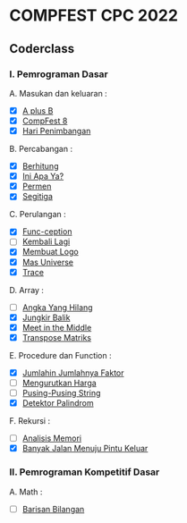 # COMPFEST CPC 2022

## Coderclass

### I. Pemrograman Dasar

A. Masukan dan keluaran :

- [x] [A plus B](https://github.com/sibeux/COMPFEST-CPC/tree/MyProgram/Coderclass/Pemrograman%20Dasar/Masukan%20dan%20Keluaran/A%20plus%20B)
- [x] [CompFest 8](https://github.com/sibeux/COMPFEST-CPC/tree/MyProgram/Coderclass/Pemrograman%20Dasar/Masukan%20dan%20Keluaran/CompFest%208)
- [x] [Hari Penimbangan](https://github.com/sibeux/COMPFEST-CPC/tree/MyProgram/Coderclass/Pemrograman%20Dasar/Masukan%20dan%20Keluaran/Hari%20Penimbangan)

B. Percabangan :

- [x] [Berhitung](https://github.com/sibeux/COMPFEST-CPC/tree/MyProgram/Coderclass/Pemrograman%20Dasar/Percabangan/Berhitung)
- [x] [Ini Apa Ya?](https://github.com/sibeux/COMPFEST-CPC/tree/MyProgram/Coderclass/Pemrograman%20Dasar/Percabangan/Ini%20Apa%20Ya)
- [x] [Permen](https://github.com/sibeux/COMPFEST-CPC/tree/MyProgram/Coderclass/Pemrograman%20Dasar/Percabangan/Permen)
- [x] [Segitiga](https://github.com/sibeux/COMPFEST-CPC/tree/MyProgram/Coderclass/Pemrograman%20Dasar/Percabangan/Segitiga)

C. Perulangan :

- [x] [Func-ception](https://github.com/sibeux/COMPFEST-CPC/tree/MyProgram/Coderclass/Pemrograman%20Dasar/Perulangan/Func-ception)
- [ ] [Kembali Lagi](https://github.com/sibeux/COMPFEST-CPC/tree/MyProgram/Coderclass/Pemrograman%20Dasar/Perulangan/Kembali%20Lagi)
- [x] [Membuat Logo](https://github.com/sibeux/COMPFEST-CPC/tree/MyProgram/Coderclass/Pemrograman%20Dasar/Perulangan/Membuat%20Logo)
- [x] [Mas Universe](https://github.com/sibeux/COMPFEST-CPC/tree/MyProgram/Coderclass/Pemrograman%20Dasar/Perulangan/Mas%20Universe)
- [x] [Trace](https://github.com/sibeux/COMPFEST-CPC/tree/MyProgram/Coderclass/Pemrograman%20Dasar/Perulangan/Trace)

D. Array :

- [ ] [Angka Yang Hilang](https://github.com/sibeux/COMPFEST-CPC/tree/MyProgram/Coderclass/Pemrograman%20Dasar/Array/Angka%20yang%20Hilang)
- [x] [Jungkir Balik](https://github.com/sibeux/COMPFEST-CPC/tree/MyProgram/Coderclass/Pemrograman%20Dasar/Array/Jungkir%20Balik)
- [x] [Meet in the Middle](https://github.com/sibeux/COMPFEST-CPC/tree/MyProgram/Coderclass/Pemrograman%20Dasar/Array/Meet%20in%20the%20Middle)
- [x] [Transpose Matriks](https://github.com/sibeux/COMPFEST-CPC/tree/MyProgram/Coderclass/Pemrograman%20Dasar/Array/Transpose%20Matriks)

E. Procedure dan Function :

- [x] [Jumlahin Jumlahnya Faktor](https://github.com/sibeux/COMPFEST-CPC/tree/MyProgram/Coderclass/Pemrograman%20Dasar/Procedure%20dan%20Function/Faktor)
- [ ] [Mengurutkan Harga](https://github.com/sibeux/COMPFEST-CPC/tree/MyProgram/Coderclass/Pemrograman%20Dasar/Procedure%20dan%20Function/Harga)
- [ ] [Pusing-Pusing String](https://github.com/sibeux/COMPFEST-CPC/tree/MyProgram/Coderclass/Pemrograman%20Dasar/Procedure%20dan%20Function/Pusing-Pusing%20String)
- [x] [Detektor Palindrom](https://github.com/sibeux/COMPFEST-CPC/tree/MyProgram/Coderclass/Pemrograman%20Dasar/Procedure%20dan%20Function/Palindrom)

F. Rekursi :

- [ ] [Analisis Memori](https://github.com/sibeux/COMPFEST-CPC/tree/MyProgram/Coderclass/Pemrograman%20Dasar/Rekursi/Analisis%20Memori)
- [x] [Banyak Jalan Menuju Pintu Keluar](https://github.com/sibeux/COMPFEST-CPC/tree/MyProgram/Coderclass/Pemrograman%20Dasar/Rekursi/Banyak%20Jalan%20Menuju%20Pintu%20Keluar)

### II. Pemrograman Kompetitif Dasar

A. Math :

- [ ] [Barisan Bilangan](https://github.com/sibeux/COMPFEST-CPC/tree/MyProgram/Coderclass/Pemrograman%20Kompetitif%20Dasar/Math/Barisan%20Bilangan)

